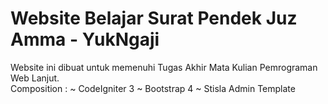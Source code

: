 # Website Belajar Surat Pendek Juz Amma - YukNgaji
Website ini dibuat untuk memenuhi Tugas Akhir Mata Kulian Pemrograman Web Lanjut.<br/>
Composition :
~ CodeIgniter 3
~ Bootstrap 4
~ Stisla Admin Template
